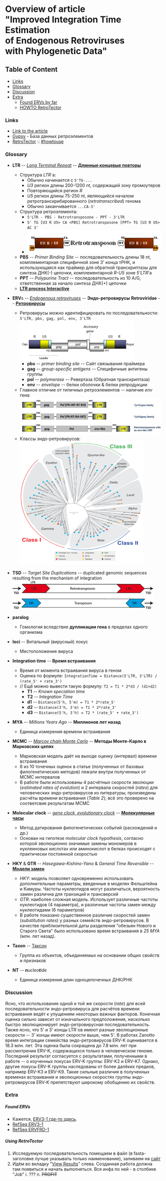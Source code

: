 # Overview of article<br>"Improved Integration Time Estimation<br>of Endogenous Retroviruses<br>with Phylogenetic Data"

## Table of Content
* [Links](#links)
* [Glossary](#glossary)
* [Discussion](#discussion)
* [Extra](#extra)
	+ [Found ERVs by far](#found-ervs)
	+ [HOWTO RetroTector](#using-retrotector)


### Links
* [Link to the article][Article]
* [Gypsy][GYDB_LTR] - База данных ретроэлементов
* [RetroTector][RT] :: [#howtouse](#using-retrotector)


### Glossary
* **LTR** -- [_Long Terminal Repeat_][LTR] -- [**Длинные концевые повторы**][LTR_ru]
	+ Структура _LTR_`а:
		- Обычно начинается с `5'TG-...`
		- _U3_ регион длины 200-1200 nt, содержащий зону промоутеров
		- Повторяющийся регион _R_
		- _U5_ регион длины 75-250 nt, являющийся началом ретротранскрибированного (_retrotranscribed_) генома
		- Обычно заканчивается `...CA-3'`
	+ Структура ретроэлемента:
		- `5'LTR - PBS - Retrotransposone - PPT - 3'LTR`
		- `5' TG [U3 R U5> CA <PBS] Retrotransposone [PPT> TG [U3 R U5> AC 3'`
		- ![LTRstructure][]
	+ **PBS** -- _Primer Binding Site_ -- последовательность длины 18 nt, комплементарная специфичной зоне 3' конца тРНК, и использующаяся как праймер для обратной транскриптазы для синтеза ДНК(-) цепочки, комплементарной _R-U5_ зоне _5'LTR_'а
	+ **PPT** -- _Polypurine Tract_ -- последовательность из 10 A/G, ответственная за начало синтеза ДНК(+) цепочки
	+ [**LTR process Interactive**][LTRprocess]


* **ERV**s -- [_Endogenous retroviruses_][ERV] -- **Эндо-ретровирусы**
  **Retroviridae** -- **[Ретровирусы][RV_ru]**
    + Ретровирусы можно идентифицировать по последовательности:
      `5'LTR, pbs, gag, pol, env, 3'LTR`
	  ![RV][]
        - **pbs** -- _primer binding site_ -- Сайт связывания праймера
        - **gag** -- _group-specific antigens_ -- Специфичные антигены группы
        - **pol** -- _polymerase_ -- Ревертаза (Обратная транскриптаза)
        - **env** -- _envelope_ -- белки оболочки & белки репродукции
	+ Главное отличие от типичных ретроэлементов -- наличие _env_ гена:
	  ![LTRautonomous][]
	+ Классы эндо-ретровирусов:
	  <a href="ERVclasses.png"><img alt="ERV Classes" title="ERV Classes" src="ERVclasses.png" width="400" height="400"></img></a>

* **TSD** -- _Target Site Duplications_ -- duplicated genomic sequences resulting from the mechanism of integration
	![LTRandTIR][]

* **paralog**
    + Гомология вследствие **дупликации гена** в пределах одного организма

* **loci** -- Витальный (вирусный) локус
    + Местоположение вируса

* **Integration time** -- **Время встраивания**
    + Время от момента встраивания вируса в геном
    + Оценка по формуле:
      `IntegrationTime = Distance(5'LTR, 3'LTR) / (rate_5' + rate_3')`
    + // Ещё можно вывести такую формулу:
      `T2 = T1 * 2*d3 / (d1+d2)`
        - **T1** -- _Known speciation time_
        - **T2** -- _Integration Time_
        - **d1** -- `Distance(5'h, 5'm) = T1 * 2*rate_5'`
        - **d2** -- `Distance(3'h, 3'm) = T1 * 2*rate_3'`
        - **d3** -- `Distance(5'h, 3'h) = T2 * (rate_5' + rate_3')`

* **MYA** -- _Millions Years Ago_ -- **Миллионов лет назад**
    + Единица измерения времени встраивания

* **MCMC** -- [_Marcov chain Monte Carlo_][MCMC] -- **Методы Монте-Карло в Марковских цепях**
    + Марковская модель даёт на выходе оценку (интервал) времени встраивания
    + 8 из 10 точечных оценок в статье (полученных от базовых филогенетических методов) лежали внутри полученных от MCMC интервалов
    + В работе были использованы 4 расчётных скорости эволюции (_estimated rates of evolution_) и 2 интервала скоростей (_rates_) для человеческих эндо-ретровирусов из литературы; произведены расчёты времени встраивания (_Table 2_); всё это проверено на соответсвие результатам MCMC

* **Molecular clock** -- [_gene clock, evolutionary clock_][MC] -- [**Молекулярные часы**][MC_ru]
    + Метод датирования филогенетических событий (расхождений и др.)
    + Основан на гипотезе _molecular clock hypothesis_, согласно которой эволюционно значимые замены мономеров в нуклеиновых кислотах или аминокислот в белках происходят с практически постоянной скоростью

* **HKY** & **GTR** -- _Hasegawa-Kishino-Yano_ & _General Time Reversible_ -- [**Модели замен**][SM_ru]
    + _HKY_: модель позволяет одновременно использовать дополнительные параметры, введенные в моделях Фельштейна и Кимуры. Частоты нуклеотидов могут различаться, вероятность замен различна для транзиций и трансверсий
    + _GTR_: наиболее сложная модель. Использует различные частоты нуклеотидов (4 параметра), и различные частоты замен между нуклеотидами (6 параметров)
    + В работе показано существенное различие скоростей замен (_substitution rates_) у разных семейств эндо-ретровирусов. В качестве приблизительной даты разделения "обезьян Нового и Старого Света" было использовано время встраивания в _25 MYA_ (млн. лет назад).

* **Taxon** -- [Таксон][Taxon_ru]
    + Группа из объектов, объединяемых на основании общих свойств и признаков

* **NT** -- _**n**ucleo**t**ide_
	+ Единица измерения длин одноцепочечных ДНК/РНК


### Discussion
Ясно, что использование одной и той же скорости (_rate_) для всей последовательности эндо-ретровируса для расчётов времени встраивания ведёт к упущениям некоторых важных факторов.
Конечная оценка сильно зависит от изначального предположения, насколько быстро эволюционирует эндо-ретровирусная последовательность.
Также ясно, что 5' и 3' концы LTR\`ов имеют разные эволюционные скорости -- 3' концы имеют скорости выше, чем 5'.
В работах Zanotto время интеграции семейства эндо-ретровирусов ERV-K оценивается в 18.3 млн. лет. Эта оценка была сокращена до 7.8 млн. лет при рассмотрении ERV-K, содержащихся только в человеческом геноме. Последний результат согласуется с результатами, полученными в работе -- о изученных локусах ERV-K группы: ERV-K2 и ERV-K7. Однако, другие локусы ERV-K группы наследованы от более далёких предков, например ERV-K3 и ERV-K9.
Такие сильные различия в полученных временах встраивания и эволюционных скоростях группы эндо-ретровирусов ERV-K препятствуют широкому обобщению их свойств.


### Extra
##### Found ERVs
 + Кажется, [ERV3-1 где-то здесь][ERV3-1].
 + [RefSeq ERV3-1][]
 + [RefSeq ERVFRD-1][]

##### Using RetroTector
1. Исследуемую последовательность помещаем в файл (в fasta-заголовке лучше указывать только наименование), заливаем на [сайт][RT]
2. Идём во вкладку "[View Results][RTresults]" слева. Созданная работа должна там появиться и начать выполняться. Вся инфа по ней - в столбике "Job"
i. ???
n. ~~PROFIT~~


[Article]: http://journals.plos.org/plosone/article?id=10.1371/journal.pone.0014745
[GYDB_LTR]: http://gydb.org/index.php/LTR_retroelements
[RT]: http://retrotector.neuro.uu.se/pub/queue.php?show=submit
[RTresults]: http://retrotector.neuro.uu.se/pub/queue.php?show=queue&js=on&sort=started&filter=all
[ERV]: https://en.wikipedia.org/wiki/Endogenous_retrovirus
[RV_ru]: https://ru.wikipedia.org/wiki/Ретровирусы
[LTR]: https://en.wikipedia.org/wiki/Long_terminal_repeat
[LTR_ru]: https://ru.wikipedia.org/wiki/Длинные_концевые_повторы
[LTRstructure]: LTRstructure.gif
[LTRautonomous]: LTRautonomous.jpg
[LTRprocess]: http://gydb.org/index.php/Ltr_process
[RV]: Retroviridae.gif
[MCMC]: https://en.wikipedia.org/wiki/Markov_chain_Monte_Carlo
[MC]: https://en.wikipedia.org/wiki/Molecular_clock
[MC_ru]: https://ru.wikipedia.org/wiki/Молекулярные_часы
[SM_ru]: https://ru.wikipedia.org/wiki/Модель_замен
[Taxon_ru]: https://en.wikipedia.org/wiki/Taxon
[LTRandTIR]: LTRandTIR.png
[ERV3-1]: http://genome.ucsc.edu/cgi-bin/hgTracks?db=hg38&lastVirtModeType=default&lastVirtModeExtraState=&virtModeType=default&virtMode=0&nonVirtPosition=&position=chr7%3A64988721-65007182&hgsid=530055471_QROmlPcrCiczZaAaMjUsdx33Hu0P
[RefSeq ERVFRD-1]: http://genome.ucsc.edu/cgi-bin/hgc?c=chr6&l=11102721&r=11111959&o=11102488&t=11111838&g=refGene&i=NM_207582&db=hg38
[RefSeq ERV3-1]: http://genome.ucsc.edu/cgi-bin/hgc?hgsid=530055471_QROmlPcrCiczZaAaMjUsdx33Hu0P&c=chr7&l=64960294&r=65037226&o=64990354&t=65006746&g=refGene&i=NM_001007253
